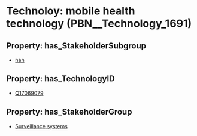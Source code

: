 # Technoloy: __mobile health technology__ (PBN__Technology_1691)

## Property: has_StakeholderSubgroup

* [nan](PBN__TechSubgroup_7)

## Property: has_TechnologyID

* [Q17069079](Q17069079)

## Property: has_StakeholderGroup

* [Surveillance systems](PBN__TechGroup_6)

